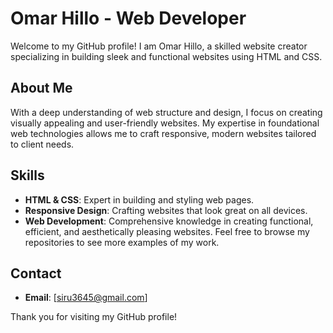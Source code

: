 # Omar Hillo - Web Developer

Welcome to my GitHub profile! I am Omar Hillo, a skilled website creator specializing in building sleek and functional websites using HTML and CSS. 

## About Me

With a deep understanding of web structure and design, I focus on creating visually appealing and user-friendly websites. My expertise in foundational web technologies allows me to craft responsive, modern websites tailored to client needs.

## Skills

- **HTML & CSS**: Expert in building and styling web pages.
- **Responsive Design**: Crafting websites that look great on all devices.
- **Web Development**: Comprehensive knowledge in creating functional, efficient, and aesthetically pleasing websites.
Feel free to browse my repositories to see more examples of my work.

## Contact

- **Email**: [siru3645@gmail.com]



Thank you for visiting my GitHub profile!
